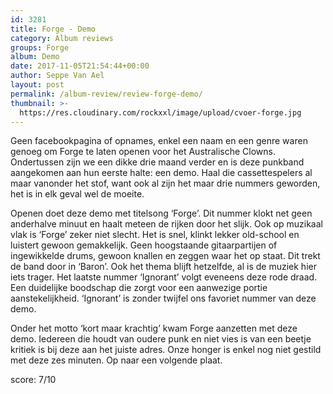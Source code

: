 ```yaml
---
id: 3281
title: Forge - Demo
category: Album reviews
groups: Forge
album: Demo
date: 2017-11-05T21:54:44+00:00
author: Seppe Van Ael
layout: post
permalink: /album-review/review-forge-demo/
thumbnail: >-
  https://res.cloudinary.com/rockxxl/image/upload/cvoer-forge.jpg
---
```

Geen facebookpagina of opnames, enkel een naam en een genre waren genoeg om Forge te laten openen voor het Australische Clowns. Ondertussen zijn we een dikke drie maand verder en is deze punkband aangekomen aan hun eerste halte: een demo. Haal die cassettespelers al maar vanonder het stof, want ook al zijn het maar drie nummers geworden, het is in elk geval wel de moeite.

Openen doet deze demo met titelsong ‘Forge’. Dit nummer klokt net geen anderhalve minuut en haalt meteen de rijken door het slijk. Ook op muzikaal vlak is ‘Forge’ zeker niet slecht. Het is snel, klinkt lekker old-school en luistert gewoon gemakkelijk. Geen hoogstaande gitaarpartijen of ingewikkelde drums, gewoon knallen en zeggen waar het op staat. Dit trekt de band door in ‘Baron’. Ook het thema blijft hetzelfde, al is de muziek hier iets trager. Het laatste nummer ‘Ignorant’ volgt eveneens deze rode draad. Een duidelijke boodschap die zorgt voor een aanwezige portie aanstekelijkheid. ‘Ignorant’ is zonder twijfel ons favoriet nummer van deze demo.

Onder het motto ‘kort maar krachtig’ kwam Forge aanzetten met deze demo. Iedereen die houdt van oudere punk en niet vies is van een beetje kritiek is bij deze aan het juiste adres. Onze honger is enkel nog niet gestild met deze zes minuten. Op naar een volgende plaat.

score: 7/10
